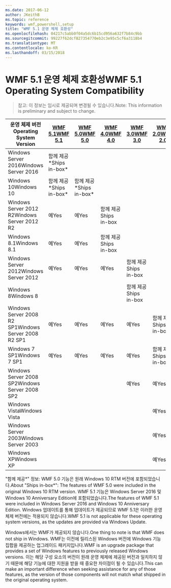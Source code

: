 ```yaml
---
ms.date: 2017-06-12
author: JKeithB
ms.topic: reference
keywords: wmf,powershell,setup
title: "WMF 5.1 운영 체제 호환성"
ms.openlocfilehash: 04217c5abb0f04a5dc6b15cd956a632f7b84c9bb
ms.sourcegitcommit: 99227f62dcf827354770eb2c3e95c5cf6a3118b4
ms.translationtype: MT
ms.contentlocale: ko-KR
ms.lasthandoff: 03/15/2018
---
```

# <a name="wmf-51-operating-system-compatibility"></a><span data-ttu-id="5d344-103">WMF 5.1 운영 체제 호환성</span><span class="sxs-lookup"><span data-stu-id="5d344-103">WMF 5.1 Operating System Compatibility</span></span> #

> <span data-ttu-id="5d344-104">참고: 이 정보는 임시로 제공되며 변경될 수 있습니다.</span><span class="sxs-lookup"><span data-stu-id="5d344-104">Note: This information is preliminary and subject to change.</span></span>

| <span data-ttu-id="5d344-105">운영 체제 버전</span><span class="sxs-lookup"><span data-stu-id="5d344-105">Operating System Version</span></span> | [<span data-ttu-id="5d344-106">WMF 5.1</span><span class="sxs-lookup"><span data-stu-id="5d344-106">WMF 5.1</span></span>](https://aka.ms/wmf51download) | [<span data-ttu-id="5d344-107">WMF 5.0</span><span class="sxs-lookup"><span data-stu-id="5d344-107">WMF 5.0</span></span>](https://aka.ms/wmf5download) | [<span data-ttu-id="5d344-108">WMF 4.0</span><span class="sxs-lookup"><span data-stu-id="5d344-108">WMF 4.0</span></span>](https://aka.ms/wmf4download) |  [<span data-ttu-id="5d344-109">WMF 3.0</span><span class="sxs-lookup"><span data-stu-id="5d344-109">WMF 3.0</span></span>](https://aka.ms/wmf3download) | [<span data-ttu-id="5d344-110">WMF 2.0</span><span class="sxs-lookup"><span data-stu-id="5d344-110">WMF 2.0</span></span>](https://aka.ms/wmf2download) |
| ------------------------ | ----------- | ----------- | ----------- | ------------ |  ------------- |
| <span data-ttu-id="5d344-111">Windows Server 2016</span><span class="sxs-lookup"><span data-stu-id="5d344-111">Windows Server 2016</span></span> | <span data-ttu-id="5d344-112">함께 제공\*</span><span class="sxs-lookup"><span data-stu-id="5d344-112">Ships in-box\*</span></span> |  |  |  |  |
| <span data-ttu-id="5d344-113">Windows 10</span><span class="sxs-lookup"><span data-stu-id="5d344-113">Windows 10</span></span> | <span data-ttu-id="5d344-114">함께 제공\*</span><span class="sxs-lookup"><span data-stu-id="5d344-114">Ships in-box\*</span></span> | <span data-ttu-id="5d344-115">함께 제공\*</span><span class="sxs-lookup"><span data-stu-id="5d344-115">Ships in-box\*</span></span>  | | | |  
| <span data-ttu-id="5d344-116">Windows Server 2012 R2</span><span class="sxs-lookup"><span data-stu-id="5d344-116">Windows Server 2012 R2</span></span>| <span data-ttu-id="5d344-117">예</span><span class="sxs-lookup"><span data-stu-id="5d344-117">Yes</span></span> | <span data-ttu-id="5d344-118">예</span><span class="sxs-lookup"><span data-stu-id="5d344-118">Yes</span></span> | <span data-ttu-id="5d344-119">함께 제공</span><span class="sxs-lookup"><span data-stu-id="5d344-119">Ships in-box</span></span> |  |  |
| <span data-ttu-id="5d344-120">Windows 8.1</span><span class="sxs-lookup"><span data-stu-id="5d344-120">Windows 8.1</span></span> | <span data-ttu-id="5d344-121">예</span><span class="sxs-lookup"><span data-stu-id="5d344-121">Yes</span></span> | <span data-ttu-id="5d344-122">예</span><span class="sxs-lookup"><span data-stu-id="5d344-122">Yes</span></span> |  <span data-ttu-id="5d344-123">함께 제공</span><span class="sxs-lookup"><span data-stu-id="5d344-123">Ships in-box</span></span> |  |  |
| <span data-ttu-id="5d344-124">Windows Server 2012</span><span class="sxs-lookup"><span data-stu-id="5d344-124">Windows Server 2012</span></span> | <span data-ttu-id="5d344-125">예</span><span class="sxs-lookup"><span data-stu-id="5d344-125">Yes</span></span> | <span data-ttu-id="5d344-126">예</span><span class="sxs-lookup"><span data-stu-id="5d344-126">Yes</span></span> | <span data-ttu-id="5d344-127">예</span><span class="sxs-lookup"><span data-stu-id="5d344-127">Yes</span></span> |  <span data-ttu-id="5d344-128">함께 제공</span><span class="sxs-lookup"><span data-stu-id="5d344-128">Ships in-box</span></span> | |
| <span data-ttu-id="5d344-129">Windows 8</span><span class="sxs-lookup"><span data-stu-id="5d344-129">Windows 8</span></span> |  |  |  | <span data-ttu-id="5d344-130">함께 제공</span><span class="sxs-lookup"><span data-stu-id="5d344-130">Ships in-box</span></span> | |
| <span data-ttu-id="5d344-131">Windows Server 2008 R2 SP1</span><span class="sxs-lookup"><span data-stu-id="5d344-131">Windows Server 2008 R2 SP1</span></span> | <span data-ttu-id="5d344-132">예</span><span class="sxs-lookup"><span data-stu-id="5d344-132">Yes</span></span> | <span data-ttu-id="5d344-133">예</span><span class="sxs-lookup"><span data-stu-id="5d344-133">Yes</span></span> | <span data-ttu-id="5d344-134">예</span><span class="sxs-lookup"><span data-stu-id="5d344-134">Yes</span></span> |  <span data-ttu-id="5d344-135">예</span><span class="sxs-lookup"><span data-stu-id="5d344-135">Yes</span></span>| <span data-ttu-id="5d344-136">함께 제공</span><span class="sxs-lookup"><span data-stu-id="5d344-136">Ships in-box</span></span> |
| <span data-ttu-id="5d344-137">Windows 7 SP1</span><span class="sxs-lookup"><span data-stu-id="5d344-137">Windows 7 SP1</span></span>  | <span data-ttu-id="5d344-138">예</span><span class="sxs-lookup"><span data-stu-id="5d344-138">Yes</span></span> | <span data-ttu-id="5d344-139">예</span><span class="sxs-lookup"><span data-stu-id="5d344-139">Yes</span></span> | <span data-ttu-id="5d344-140">예</span><span class="sxs-lookup"><span data-stu-id="5d344-140">Yes</span></span> | <span data-ttu-id="5d344-141">예</span><span class="sxs-lookup"><span data-stu-id="5d344-141">Yes</span></span> | <span data-ttu-id="5d344-142">함께 제공</span><span class="sxs-lookup"><span data-stu-id="5d344-142">Ships in-box</span></span> |
| <span data-ttu-id="5d344-143">Windows Server 2008 SP2</span><span class="sxs-lookup"><span data-stu-id="5d344-143">Windows Server 2008 SP2</span></span> | | | | <span data-ttu-id="5d344-144">예</span><span class="sxs-lookup"><span data-stu-id="5d344-144">Yes</span></span> | <span data-ttu-id="5d344-145">예</span><span class="sxs-lookup"><span data-stu-id="5d344-145">Yes</span></span> |
| <span data-ttu-id="5d344-146">Windows Vista</span><span class="sxs-lookup"><span data-stu-id="5d344-146">Windows Vista</span></span> | | | | | <span data-ttu-id="5d344-147">예</span><span class="sxs-lookup"><span data-stu-id="5d344-147">Yes</span></span> |
| <span data-ttu-id="5d344-148">Windows Server 2003</span><span class="sxs-lookup"><span data-stu-id="5d344-148">Windows Server 2003</span></span>| | | |  | <span data-ttu-id="5d344-149">예</span><span class="sxs-lookup"><span data-stu-id="5d344-149">Yes</span></span> |
| <span data-ttu-id="5d344-150">Windows XP</span><span class="sxs-lookup"><span data-stu-id="5d344-150">Windows XP</span></span> | | | |  | <span data-ttu-id="5d344-151">예</span><span class="sxs-lookup"><span data-stu-id="5d344-151">Yes</span></span> |


<span data-ttu-id="5d344-152">"함께 제공\*" 정보: WMF 5.0 기능은 원래 Windows 10 RTM 버전에 포함되었습니다.</span><span class="sxs-lookup"><span data-stu-id="5d344-152">About "Ships in-box\*": The features of WMF 5.0 were included in the original Windows 10 RTM version.</span></span>
<span data-ttu-id="5d344-153">WMF 5.1 기능은 Windows Server 2016 및 Windows 10 Anniversary Edition에 포함되었습니다.</span><span class="sxs-lookup"><span data-stu-id="5d344-153">The features of WMF 5.1 were included in Windows Server 2016 and Windows 10 Anniversary Edition.</span></span> <span data-ttu-id="5d344-154">Windows 업데이트를 통해 업데이트가 제공되므로 WMF 5.1은 이러한 운영 체제 버전에는 적용되지 않습니다.</span><span class="sxs-lookup"><span data-stu-id="5d344-154">WMF 5.1 is not applicable for these operating system versions, as the updates are provided via Windows Update.</span></span>


<span data-ttu-id="5d344-155">Windows에서는 WMF가 제공되지 않습니다.</span><span class="sxs-lookup"><span data-stu-id="5d344-155">One thing to note is that WMF does not ship in Windows.</span></span> <span data-ttu-id="5d344-156">WMF는 이전에 릴리스된 Windows 버전에 Windows 기능 집합을 제공하는 업그레이드 패키지입니다.</span><span class="sxs-lookup"><span data-stu-id="5d344-156">WMF is an upgrade package that provides a set of Windows features to previously released Windows versions.</span></span> <span data-ttu-id="5d344-157">이는 해당 구성 요소의 버전이 원래 운영 체제에 제공된 버전과 일치하지 않기 때문에 해당 기능에 대한 지원을 받을 때 중요한 차이점이 될 수 있습니다.</span><span class="sxs-lookup"><span data-stu-id="5d344-157">This can make an important difference when seeking assistance for any of those features, as the version of those components will not match what shipped in the original operating system.</span></span>

